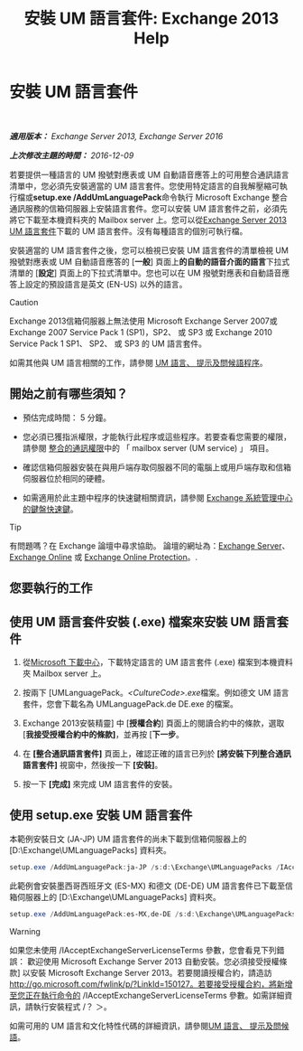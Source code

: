 ﻿---
title: '安裝 UM 語言套件: Exchange 2013 Help'
TOCTitle: 安裝 UM 語言套件
ms:assetid: ed14ffa5-c9b0-4367-b5da-564024b360ff
ms:mtpsurl: https://technet.microsoft.com/zh-tw/library/Dd876951(v=EXCHG.150)
ms:contentKeyID: 50474536
ms.date: 05/21/2018
mtps_version: v=EXCHG.150
ms.translationtype: MT
---

# 安裝 UM 語言套件

 

_**適用版本：** Exchange Server 2013, Exchange Server 2016_

_**上次修改主題的時間：** 2016-12-09_

若要提供一種語言的 UM 撥號對應表或 UM 自動語音應答上的可用整合通訊語言清單中，您必須先安裝適當的 UM 語言套件。您使用特定語言的自我解壓縮可執行檔或**setup.exe /AddUmLanguagePack**命令執行 Microsoft Exchange 整合通訊服務的信箱伺服器上安裝語言套件。您可以安裝 UM 語言套件之前，必須先將它下載至本機資料夾的 Mailbox server 上。您可以從[Exchange Server 2013 UM 語言套件](https://go.microsoft.com/fwlink/p/?linkid=266542)下載的 UM 語言套件。沒有每種語言的個別可執行檔。

安裝適當的 UM 語言套件之後，您可以檢視已安裝 UM 語言套件的清單檢視 UM 撥號對應表或 UM 自動語音應答的 \[**一般**\] 頁面上**的自動的語音介面的語言**下拉式清單的 \[**設定**\] 頁面上的下拉式清單中。您也可以在 UM 撥號對應表和自動語音應答上設定的預設語言是英文 (EN-US) 以外的語言。


> [!CAUTION]  
> Exchange 2013信箱伺服器上無法使用 Microsoft Exchange Server 2007或Exchange 2007 Service Pack 1 (SP1)，SP2、 或 SP3 或 Exchange 2010 Service Pack 1 SP1、 SP2、 或 SP3 的 UM 語言套件。




如需其他與 UM 語言相關的工作，請參閱 [UM 語言、 提示及問候語程序](um-languages-prompts-and-greetings-procedures-exchange-2013-help.md)。

## 開始之前有哪些須知？

  - 預估完成時間： 5 分鐘。

  - 您必須已獲指派權限，才能執行此程序或這些程序。若要查看您需要的權限，請參閱 [整合的通訊權限](unified-messaging-permissions-exchange-2013-help.md)中的 「 mailbox server (UM service) 」 項目。

  - 確認信箱伺服器安裝在與用戶端存取伺服器不同的電腦上或用戶端存取和信箱伺服器位於相同的硬體。

  - 如需適用於此主題中程序的快速鍵相關資訊，請參閱 [Exchange 系統管理中心的鍵盤快速鍵](keyboard-shortcuts-in-the-exchange-admin-center-exchange-online-protection-help.md)。


> [!TIP]  
> 有問題嗎？在 Exchange 論壇中尋求協助。 論壇的網址為：<a href="https://go.microsoft.com/fwlink/p/?linkid=60612">Exchange Server</a>、 <a href="https://go.microsoft.com/fwlink/p/?linkid=267542">Exchange Online</a> 或 <a href="https://go.microsoft.com/fwlink/p/?linkid=285351">Exchange Online Protection</a>。.




## 您要執行的工作

## 使用 UM 語言套件安裝 (.exe) 檔案來安裝 UM 語言套件

1.  從[Microsoft 下載中心](https://go.microsoft.com/fwlink/p/?linkid=266542)，下載特定語言的 UM 語言套件 (.exe) 檔案到本機資料夾 Mailbox server 上。

2.  按兩下 \[UMLanguagePack。*\<CultureCode\>.exe*檔案。例如德文 UM 語言套件，您會下載名為 UMLanguagePack.de DE.exe 的檔案。

3.  Exchange 2013安裝精靈\] 中 \[**授權合約**\] 頁面上的閱讀合約中的條款，選取 \[**我接受授權合約中的條款\]**，並再按 \[**下一步**。

4.  在 **\[整合通訊語言套件\]** 頁面上，確認正確的語言已列於 **\[將安裝下列整合通訊語言套件\]** 視窗中，然後按一下 **\[安裝\]**。

5.  按一下 **\[完成\]** 來完成 UM 語言套件的安裝。

## 使用 setup.exe 安裝 UM 語言套件

本範例安裝日文 (JA-JP) UM 語言套件的尚未下載到信箱伺服器上的 \[D:\\Exchange\\UMLanguagePacks\] 資料夾。

```powershell
setup.exe /AddUmLanguagePack:ja-JP /s:d:\Exchange\UMLanguagePacks /IAcceptExchangeServerLicenseTerms
```

此範例會安裝墨西哥西班牙文 (ES-MX) 和德文 (DE-DE) UM 語言套件已下載至信箱伺服器上的 \[D:\\Exchange\\UMLanguagePacks\] 資料夾。

```powershell
setup.exe /AddUmLanguagePack:es-MX,de-DE /s:d:\Exchange\UMLanguagePacks /IAcceptExchangeServerLicenseTerms
```


> [!WARNING]  
> 如果您未使用 /IAcceptExchangeServerLicenseTerms 參數，您會看見下列錯誤： 歡迎使用 Microsoft Exchange Server 2013 自動安裝。您必須接受授權條款] 以安裝 Microsoft Exchange Server 2013。若要閱讀授權合約，請造訪 http://go.microsoft.com/fwlink/p/?LinkId=150127。若要接受授權合約，將新增至您正在執行命令的 /IAcceptExchangeServerLicenseTerms 參數。如需詳細資訊，請執行安裝程式 /？ ＞。




如需可用的 UM 語言和文化特性代碼的詳細資訊，請參閱[UM 語言、 提示及問候語](um-languages-prompts-and-greetings-exchange-2013-help.md)。

